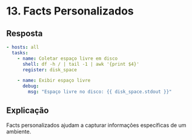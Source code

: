# 13. Facts Personalizados

## Resposta

```yaml
- hosts: all
  tasks:
    - name: Coletar espaço livre em disco
      shell: df -h / | tail -1 | awk '{print $4}'
      register: disk_space

    - name: Exibir espaço livre
      debug:
        msg: "Espaço livre no disco: {{ disk_space.stdout }}"
```

## Explicação
Facts personalizados ajudam a capturar informações específicas de um ambiente.

